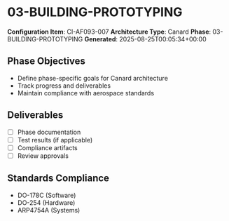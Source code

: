 # 03-BUILDING-PROTOTYPING

**Configuration Item**: CI-AF093-007
**Architecture Type**: Canard
**Phase**: 03-BUILDING-PROTOTYPING
**Generated**: 2025-08-25T00:05:34+00:00

## Phase Objectives
- Define phase-specific goals for Canard architecture
- Track progress and deliverables
- Maintain compliance with aerospace standards

## Deliverables
- [ ] Phase documentation
- [ ] Test results (if applicable)
- [ ] Compliance artifacts
- [ ] Review approvals

## Standards Compliance
- DO-178C (Software)
- DO-254 (Hardware)
- ARP4754A (Systems)
